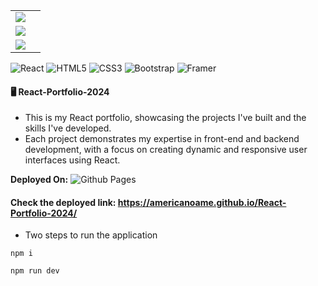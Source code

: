 
<table>
  <tr>
    <td><img src="https://github.com/americanoame/React-Projects-Display/assets/77306236/64605d3b-824d-48c8-a50b-ee29e026a6b0"><td>
  </tr>
  <tr>
   <td><img src="https://github.com/americanoame/React-Projects-Display/assets/77306236/785e165d-2b61-4fc6-804d-52ddfd5f4ad1"></td>
  </tr>
  <tr>
   <td><img src="https://github.com/americanoame/React-Portfolio-2024/assets/77306236/25edcfc8-5b7f-438b-9ded-6c24f0b4bd40"></td>
  </tr>
</table>

![React](https://img.shields.io/badge/react-%2320232a.svg?style=for-the-badge&logo=react&logoColor=%2361DAFB)
![HTML5](https://img.shields.io/badge/html5-%23E34F26.svg?style=for-the-badge&logo=html5&logoColor=white)
![CSS3](https://img.shields.io/badge/css3-%231572B6.svg?style=for-the-badge&logo=css3&logoColor=white)
![Bootstrap](https://img.shields.io/badge/bootstrap-%238511FA.svg?style=for-the-badge&logo=bootstrap&logoColor=white)
![Framer](https://img.shields.io/badge/Framer-black?style=for-the-badge&logo=framer&logoColor=blue)

#### 🖥️ React-Portfolio-2024

- This is my React portfolio, showcasing the projects I've built and the skills I've developed. 
- Each project demonstrates my expertise in front-end and backend development, with a focus on creating dynamic and responsive user interfaces using React.

**Deployed On:**
![Github Pages](https://img.shields.io/badge/github%20pages-121013?style=for-the-badge&logo=github&logoColor=white)

#### Check the deployed link: https://americanoame.github.io/React-Portfolio-2024/


- Two steps to run the application

```
npm i
```

```
npm run dev
```


